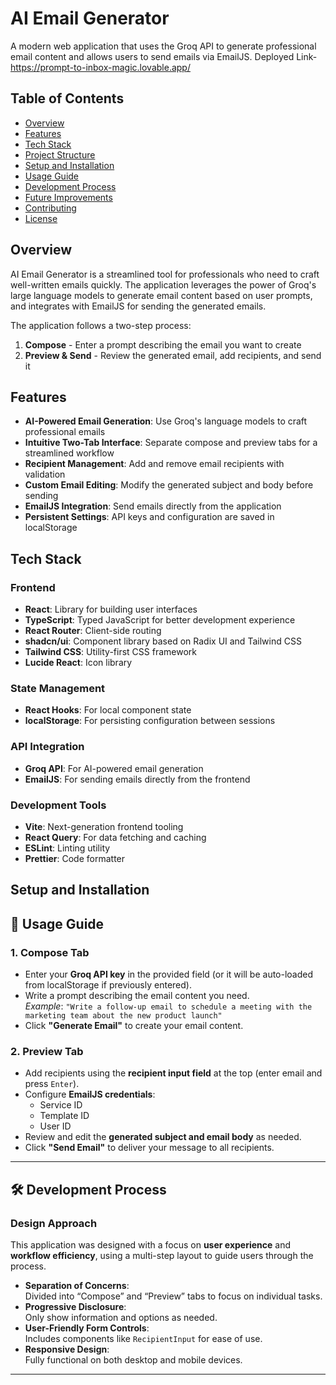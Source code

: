 # AI Email Generator

A modern web application that uses the Groq API to generate professional email content and allows users to send emails via EmailJS.
Deployed Link- https://prompt-to-inbox-magic.lovable.app/

## Table of Contents

- [Overview](#overview)
- [Features](#features)
- [Tech Stack](#tech-stack)
- [Project Structure](#project-structure)
- [Setup and Installation](#setup-and-installation)
- [Usage Guide](#usage-guide)
- [Development Process](#development-process)
- [Future Improvements](#future-improvements)
- [Contributing](#contributing)
- [License](#license)

## Overview

AI Email Generator is a streamlined tool for professionals who need to craft well-written emails quickly. The application leverages the power of Groq's large language models to generate email content based on user prompts, and integrates with EmailJS for sending the generated emails.

The application follows a two-step process:
1. **Compose** - Enter a prompt describing the email you want to create
2. **Preview & Send** - Review the generated email, add recipients, and send it

## Features

- **AI-Powered Email Generation**: Use Groq's language models to craft professional emails
- **Intuitive Two-Tab Interface**: Separate compose and preview tabs for a streamlined workflow
- **Recipient Management**: Add and remove email recipients with validation
- **Custom Email Editing**: Modify the generated subject and body before sending
- **EmailJS Integration**: Send emails directly from the application
- **Persistent Settings**: API keys and configuration are saved in localStorage

## Tech Stack

### Frontend
- **React**: Library for building user interfaces
- **TypeScript**: Typed JavaScript for better development experience
- **React Router**: Client-side routing
- **shadcn/ui**: Component library based on Radix UI and Tailwind CSS
- **Tailwind CSS**: Utility-first CSS framework
- **Lucide React**: Icon library

### State Management
- **React Hooks**: For local component state
- **localStorage**: For persisting configuration between sessions

### API Integration
- **Groq API**: For AI-powered email generation
- **EmailJS**: For sending emails directly from the frontend

### Development Tools
- **Vite**: Next-generation frontend tooling
- **React Query**: For data fetching and caching
- **ESLint**: Linting utility
- **Prettier**: Code formatter
## Setup and Installation

## 🚀 Usage Guide

### 1. **Compose Tab**

- Enter your **Groq API key** in the provided field (or it will be auto-loaded from localStorage if previously entered).
- Write a prompt describing the email content you need.  
  _Example_: `"Write a follow-up email to schedule a meeting with the marketing team about the new product launch"`
- Click **"Generate Email"** to create your email content.

### 2. **Preview Tab**

- Add recipients using the **recipient input field** at the top (enter email and press `Enter`).
- Configure **EmailJS credentials**:
  - Service ID
  - Template ID
  - User ID
- Review and edit the **generated subject and email body** as needed.
- Click **"Send Email"** to deliver your message to all recipients.

---

## 🛠 Development Process

### Design Approach

This application was designed with a focus on **user experience** and **workflow efficiency**, using a multi-step layout to guide users through the process.

- **Separation of Concerns**:  
  Divided into “Compose” and “Preview” tabs to focus on individual tasks.
- **Progressive Disclosure**:  
  Only show information and options as needed.
- **User-Friendly Form Controls**:  
  Includes components like `RecipientInput` for ease of use.
- **Responsive Design**:  
  Fully functional on both desktop and mobile devices.

---

